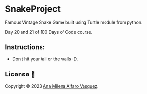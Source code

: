# SnakeProject
Famous Vintage Snake Game built using Turtle module from python.

Day 20 and 21 of 100 Days of Code course.

## Instructions:

- Don't hit your tail or the walls :D.

## License 📃

Copyright © 2023 [Ana Milena Alfaro Vasquez](https://github.com/anahmilena).<br />
